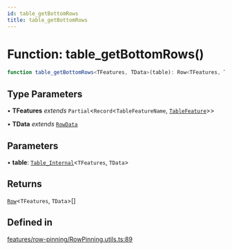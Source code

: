 ```yaml
---
id: table_getBottomRows
title: table_getBottomRows
---
```


# Function: table\_getBottomRows()

```ts
function table_getBottomRows<TFeatures, TData>(table): Row<TFeatures, TData>[]
```

## Type Parameters

• **TFeatures** *extends* `Partial`\<`Record`\<`TableFeatureName`, [`TableFeature`](../interfaces/tablefeature.md)\>\>

• **TData** *extends* [`RowData`](../type-aliases/rowdata.md)

## Parameters

• **table**: [`Table_Internal`](../type-aliases/table_internal.md)\<`TFeatures`, `TData`\>

## Returns

[`Row`](../type-aliases/row.md)\<`TFeatures`, `TData`\>[]

## Defined in

[features/row-pinning/RowPinning.utils.ts:89](https://github.com/TanStack/table/blob/main/packages/table-core/src/features/row-pinning/RowPinning.utils.ts#L89)
